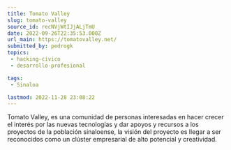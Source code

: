 ```yaml
---
title: Tomato Valley
slug: tomato-valley
source_id: recNVjWtIJjALjTmU
date: 2022-09-26T22:35:53.000Z
url_main: https://tomatovalley.net/
submitted_by: pedrogk
topics: 
 - hacking-civico
 - desarrollo-profesional

tags: 
 - Sinaloa

lastmod: 2022-11-28 23:08:22
---
```


Tomato Valley, es una comunidad de personas interesadas en hacer crecer el interés por las nuevas tecnologías y dar apoyos y recursos a los proyectos de la población sinaloense, la visión del proyecto es llegar a ser reconocidos como un clúster empresarial de alto potencial y creatividad.
